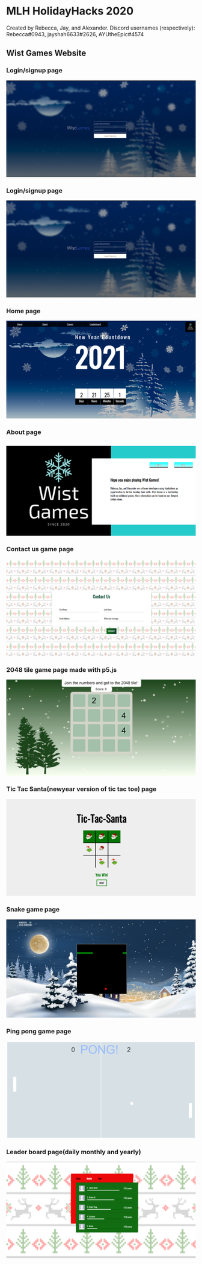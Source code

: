 # MLH HolidayHacks 2020
Created by Rebecca, Jay, and Alexander. 
Discord usernames (respectively): Rebecca#0943, jayshah6633#2626, AYUtheEpic#4574

## Wist Games Website
### Login/signup page
![Login](1.png)
### Login/signup page
![Login](1.png)
### Home page
![Login](2.png)
### About page
![Login](3.png)
### Contact us game page
![Login](4.png)
### 2048 tile game page made with p5.js
![Login](5.png)
### Tic Tac Santa(newyear version of tic tac toe) page
![Login](6.png)
### Snake game page
![Login](7.png)
### Ping pong game page
![Login](8.png)
### Leader board page(daily monthly and yearly)
![Login](9.png)
